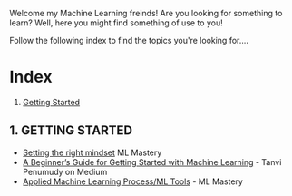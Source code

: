 Welcome my Machine Learning freinds! Are you looking for something to learn? Well, here you might find something of use to you!

Follow the following index to find the topics you're looking for....

# Index
1. [Getting Started](https://github.com/muhammadanas0716/Machine-Learning-101/blob/main/Machine%20Learning%20Recourses.md#1-getting-started)


## 1. GETTING STARTED
* [Setting the right mindset](https://machinelearningmastery.com/what-is-holding-you-back-from-your-machine-learning-goals/) ML Mastery
* [A Beginner’s Guide for Getting Started with Machine Learning](https://medium.com/analytics-vidhya/a-beginners-guide-for-getting-started-with-machine-learning-7ba2cd5796ae) - Tanvi Penumudy on Medium
* [Applied Machine Learning Process/ML Tools](https://machinelearningmastery.com/process-for-working-through-machine-learning-problems/) - ML Mastery
